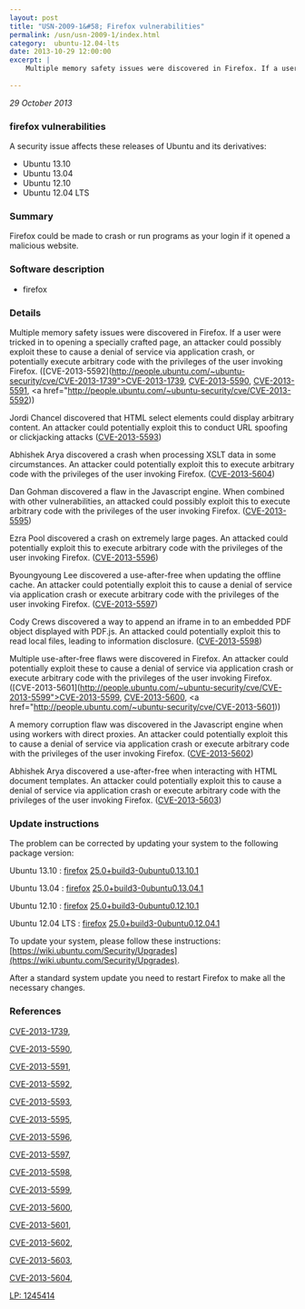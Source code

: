 ```yaml
---
layout: post
title: "USN-2009-1&#58; Firefox vulnerabilities"
permalink: /usn/usn-2009-1/index.html
category:  ubuntu-12.04-lts
date: 2013-10-29 12:00:00
excerpt: |
    Multiple memory safety issues were discovered in Firefox. If a user were tricked in to opening a specially crafted page, an attacker could possibly exploit these to cause a denial of service via application crash, or potentially execute arbitrary code with the privileges of the user invoking Firefox. ([CVE-2013-5592](http://people.ubuntu.com/~ubuntu-security/cve/CVE-2013-1739">CVE-2013-1739</a>, <a href="http://people.ubuntu.com/~ubuntu-security/cve/CVE-2013-5590">CVE-2013-5590</a>, <a href="http://people.ubuntu.com/~ubuntu-security/cve/CVE-2013-5591">CVE-2013-5591</a>, <a href="http://people.ubuntu.com/~ubuntu-security/cve/CVE-2013-5592))
    
--- 
```

 
 

*29 October 2013*

### firefox vulnerabilities

A security issue affects these releases of Ubuntu and its derivatives:

* Ubuntu 13.10
* Ubuntu 13.04
* Ubuntu 12.10
* Ubuntu 12.04 LTS

### Summary

Firefox could be made to crash or run programs as your login if it opened a malicious website.

### Software description

* firefox 

### Details

Multiple memory safety issues were discovered in Firefox. If a user were tricked in to opening a specially crafted page, an attacker could possibly exploit these to cause a denial of service via application crash, or potentially execute arbitrary code with the privileges of the user invoking Firefox. ([CVE-2013-5592](http://people.ubuntu.com/~ubuntu-security/cve/CVE-2013-1739">CVE-2013-1739</a>, <a href="http://people.ubuntu.com/~ubuntu-security/cve/CVE-2013-5590">CVE-2013-5590</a>, <a href="http://people.ubuntu.com/~ubuntu-security/cve/CVE-2013-5591">CVE-2013-5591</a>, <a href="http://people.ubuntu.com/~ubuntu-security/cve/CVE-2013-5592))

Jordi Chancel discovered that HTML select elements could display arbitrary content. An attacker could potentially exploit this to conduct URL spoofing or clickjacking attacks ([CVE-2013-5593](http://people.ubuntu.com/~ubuntu-security/cve/CVE-2013-5593))

Abhishek Arya discovered a crash when processing XSLT data in some circumstances. An attacker could potentially exploit this to execute arbitrary code with the privileges of the user invoking Firefox. ([CVE-2013-5604](http://people.ubuntu.com/~ubuntu-security/cve/CVE-2013-5604))

Dan Gohman discovered a flaw in the Javascript engine. When combined with other vulnerabilities, an attacked could possibly exploit this to execute arbitrary code with the privileges of the user invoking Firefox. ([CVE-2013-5595](http://people.ubuntu.com/~ubuntu-security/cve/CVE-2013-5595))

Ezra Pool discovered a crash on extremely large pages. An attacked could potentially exploit this to execute arbitrary code with the privileges of the user invoking Firefox. ([CVE-2013-5596](http://people.ubuntu.com/~ubuntu-security/cve/CVE-2013-5596))

Byoungyoung Lee discovered a use-after-free when updating the offline cache. An attacker could potentially exploit this to cause a denial of service via application crash or execute arbitrary code with the privileges of the user invoking Firefox. ([CVE-2013-5597](http://people.ubuntu.com/~ubuntu-security/cve/CVE-2013-5597))

Cody Crews discovered a way to append an iframe in to an embedded PDF object displayed with PDF.js. An attacked could potentially exploit this to read local files, leading to information disclosure. ([CVE-2013-5598](http://people.ubuntu.com/~ubuntu-security/cve/CVE-2013-5598))

Multiple use-after-free flaws were discovered in Firefox. An attacker could potentially exploit these to cause a denial of service via application crash or execute arbitrary code with the privileges of the user invoking Firefox. ([CVE-2013-5601](http://people.ubuntu.com/~ubuntu-security/cve/CVE-2013-5599">CVE-2013-5599</a>, <a href="http://people.ubuntu.com/~ubuntu-security/cve/CVE-2013-5600">CVE-2013-5600</a>, <a href="http://people.ubuntu.com/~ubuntu-security/cve/CVE-2013-5601))

A memory corruption flaw was discovered in the Javascript engine when using workers with direct proxies. An attacker could potentially exploit this to cause a denial of service via application crash or execute arbitrary code with the privileges of the user invoking Firefox. ([CVE-2013-5602](http://people.ubuntu.com/~ubuntu-security/cve/CVE-2013-5602))

Abhishek Arya discovered a use-after-free when interacting with HTML document templates. An attacker could potentially exploit this to cause a denial of service via application crash or execute arbitrary code with the privileges of the user invoking Firefox. ([CVE-2013-5603](http://people.ubuntu.com/~ubuntu-security/cve/CVE-2013-5603)) 

### Update instructions

The problem can be corrected by updating your system to the following package version:

Ubuntu 13.10
 : [firefox](https://launchpad.net/ubuntu/+source/firefox) <span> [25.0+build3-0ubuntu0.13.10.1](https://launchpad.net/ubuntu/+source/firefox/25.0+build3-0ubuntu0.13.10.1) </span> 

Ubuntu 13.04
 : [firefox](https://launchpad.net/ubuntu/+source/firefox) <span> [25.0+build3-0ubuntu0.13.04.1](https://launchpad.net/ubuntu/+source/firefox/25.0+build3-0ubuntu0.13.04.1) </span> 

Ubuntu 12.10
 : [firefox](https://launchpad.net/ubuntu/+source/firefox) <span> [25.0+build3-0ubuntu0.12.10.1](https://launchpad.net/ubuntu/+source/firefox/25.0+build3-0ubuntu0.12.10.1) </span> 

Ubuntu 12.04 LTS
 : [firefox](https://launchpad.net/ubuntu/+source/firefox) <span> [25.0+build3-0ubuntu0.12.04.1](https://launchpad.net/ubuntu/+source/firefox/25.0+build3-0ubuntu0.12.04.1) </span> 

To update your system, please follow these instructions: [https://wiki.ubuntu.com/Security/Upgrades](https://wiki.ubuntu.com/Security/Upgrades).

After a standard system update you need to restart Firefox to make all the necessary changes. 

### References

 
 [CVE-2013-1739](http://people.ubuntu.com/~ubuntu-security/cve/CVE-2013-1739), 

 [CVE-2013-5590](http://people.ubuntu.com/~ubuntu-security/cve/CVE-2013-5590), 

 [CVE-2013-5591](http://people.ubuntu.com/~ubuntu-security/cve/CVE-2013-5591), 

 [CVE-2013-5592](http://people.ubuntu.com/~ubuntu-security/cve/CVE-2013-5592), 

 [CVE-2013-5593](http://people.ubuntu.com/~ubuntu-security/cve/CVE-2013-5593), 

 [CVE-2013-5595](http://people.ubuntu.com/~ubuntu-security/cve/CVE-2013-5595), 

 [CVE-2013-5596](http://people.ubuntu.com/~ubuntu-security/cve/CVE-2013-5596), 

 [CVE-2013-5597](http://people.ubuntu.com/~ubuntu-security/cve/CVE-2013-5597), 

 [CVE-2013-5598](http://people.ubuntu.com/~ubuntu-security/cve/CVE-2013-5598), 

 [CVE-2013-5599](http://people.ubuntu.com/~ubuntu-security/cve/CVE-2013-5599), 

 [CVE-2013-5600](http://people.ubuntu.com/~ubuntu-security/cve/CVE-2013-5600), 

 [CVE-2013-5601](http://people.ubuntu.com/~ubuntu-security/cve/CVE-2013-5601), 

 [CVE-2013-5602](http://people.ubuntu.com/~ubuntu-security/cve/CVE-2013-5602), 

 [CVE-2013-5603](http://people.ubuntu.com/~ubuntu-security/cve/CVE-2013-5603), 

 [CVE-2013-5604](http://people.ubuntu.com/~ubuntu-security/cve/CVE-2013-5604), 

 [LP: 1245414](https://launchpad.net/bugs/1245414)
 


